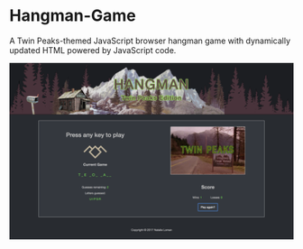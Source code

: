 # Hangman-Game
A Twin Peaks-themed JavaScript browser hangman game with dynamically updated HTML powered by JavaScript code.

![Hangman Game Screen Shot](https://github.com/natplusultra/Hangman-Game/blob/master/assets/images/hangman_shot.png)

